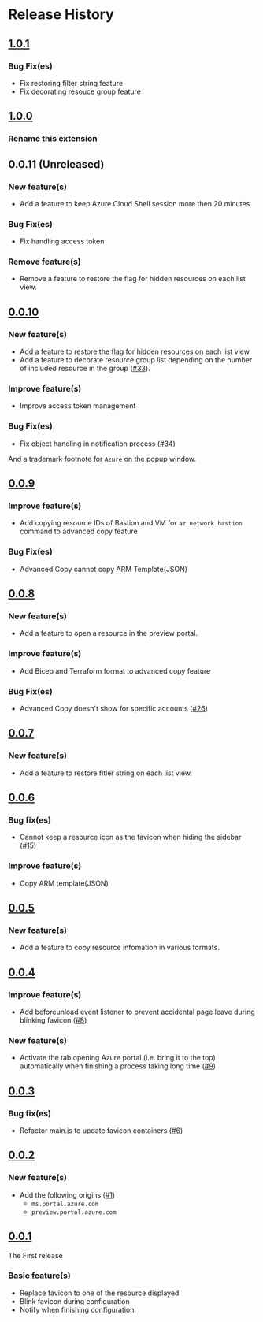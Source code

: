 # Release History
## [1.0.1](https://github.com/horihiro/Azure-portal-plus-ChromeExtension/releases/tag/1.0.1)
### Bug Fix(es)
  - Fix restoring filter string feature
  - Fix decorating resouce group feature

## [1.0.0](https://github.com/horihiro/Azure-portal-plus-ChromeExtension/releases/tag/1.0.0)
### Rename this extension

## 0.0.11 (Unreleased)
### New feature(s)
  - Add a feature to keep Azure Cloud Shell session more then 20 minutes
### Bug Fix(es)
  - Fix handling access token
### Remove feature(s)
  - Remove a feature to restore the flag for hidden resources on each list view.

## [0.0.10](https://github.com/horihiro/Azure-portal-plus-ChromeExtension/releases/tag/0.0.10)

### New feature(s)
  - Add a feature to restore the flag for hidden resources on each list view.
  - Add a feature to decorate resource group list depending on the number of included resource in the group  ([#33](https://github.com/horihiro/Azure-portal-plus-ChromeExtension/issues/33)).
### Improve feature(s)
  - Improve access token management
### Bug Fix(es)
  - Fix object handling in notification process ([#34](https://github.com/horihiro/Azure-portal-plus-ChromeExtension/issues/34))  

And a trademark footnote for `Azure` on the popup window.

## [0.0.9](https://github.com/horihiro/Azure-portal-plus-ChromeExtension/releases/tag/0.0.9)

### Improve feature(s)
  - Add copying resource IDs of Bastion and VM for `az network bastion` command to advanced copy feature
### Bug Fix(es)
  - Advanced Copy cannot copy ARM Template(JSON)

## [0.0.8](https://github.com/horihiro/Azure-portal-plus-ChromeExtension/releases/tag/0.0.8)

### New feature(s)
  - Add a feature to open a resource in the preview portal.
### Improve feature(s)
  - Add Bicep and Terraform format to advanced copy feature
### Bug Fix(es)
  - Advanced Copy doesn't show for specific accounts ([#26](https://github.com/horihiro/Azure-portal-plus-ChromeExtension/issues/26))  

## [0.0.7](https://github.com/horihiro/Azure-portal-plus-ChromeExtension/releases/tag/0.0.7)

### New feature(s)
  - Add a feature to restore fitler string on each list view.

## [0.0.6](https://github.com/horihiro/Azure-portal-plus-ChromeExtension/releases/tag/0.0.6)

### Bug fix(es)
  - Cannot keep a resource icon as the favicon when hiding the sidebar ([#15](https://github.com/horihiro/Azure-portal-plus-ChromeExtension/issues/15))  
### Improve feature(s)
  - Copy ARM template(JSON)

## [0.0.5](https://github.com/horihiro/Azure-portal-plus-ChromeExtension/releases/tag/0.0.5)

### New feature(s)
  - Add a feature to copy resource infomation in various formats.

## [0.0.4](https://github.com/horihiro/Azure-portal-plus-ChromeExtension/releases/tag/0.0.4)

### Improve feature(s)
  - Add beforeunload event listener to prevent accidental page leave during blinking favicon ([#8](https://github.com/horihiro/Azure-portal-plus-ChromeExtension/pull/8))
### New feature(s)
  - Activate the tab opening Azure portal (i.e. bring it to the top) automatically when finishing a process taking long time ([#9](https://github.com/horihiro/Azure-portal-plus-ChromeExtension/pull/9))

## [0.0.3](https://github.com/horihiro/Azure-portal-plus-ChromeExtension/releases/tag/0.0.3)

### Bug fix(es)
  - Refactor main.js to update favicon containers ([#6](https://github.com/horihiro/Azure-portal-plus-ChromeExtension/pull/6))

## [0.0.2](https://github.com/horihiro/Azure-portal-plus-ChromeExtension/releases/tag/0.0.2)

### New feature(s)
  - Add the following origins ([#1](https://github.com/horihiro/Azure-portal-plus-ChromeExtension/issues/1))
      - `ms.portal.azure.com`
      - `preview.portal.azure.com`

## [0.0.1](https://github.com/horihiro/Azure-portal-plus-ChromeExtension/releases/tag/0.0.1)
The First release

### Basic feature(s)
  - Replace favicon to one of the resource displayed
  - Blink favicon during configuration
  - Notify when finishing configuration 
